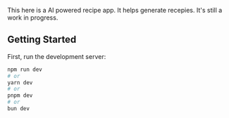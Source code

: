 This here is a AI powered recipe app. It helps generate recepies. It's still a work in progress. 

## Getting Started

First, run the development server:

```bash
npm run dev
# or
yarn dev
# or
pnpm dev
# or
bun dev
```
